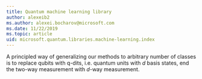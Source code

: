 ```yaml
---
title: Quantum machine learning library
author: alexeib2
ms.author: alexei.bocharov@microsoft.com
ms.date: 11/22/2019
ms.topic: article
uid: microsoft.quantum.libraries.machine-learning.index
---
```

A principled way of generalizing our methods to arbitrary number of classes is to replace qubits with q-dits, i.e. quantum units with $d$ basis states, end the two-way measurement with $d$-way measurement.